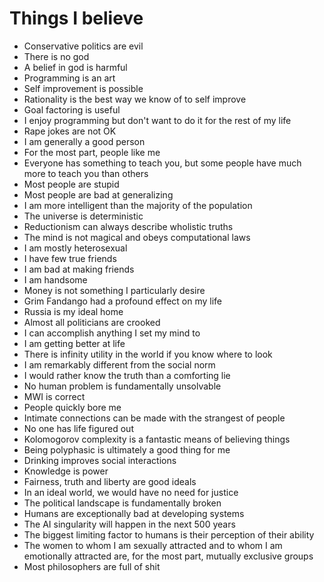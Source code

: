 # Things I believe

- Conservative politics are evil
- There is no god
- A belief in god is harmful
- Programming is an art
- Self improvement is possible
- Rationality is the best way we know of to self improve
- Goal factoring is useful
- I enjoy programming but don't want to do it for the rest of my life
- Rape jokes are not OK
- I am generally a good person
- For the most part, people like me
- Everyone has something to teach you, but some people have much more to teach you than others
- Most people are stupid
- Most people are bad at generalizing
- I am more intelligent than the majority of the population
- The universe is deterministic
- Reductionism can always describe wholistic truths
- The mind is not magical and obeys computational laws
- I am mostly heterosexual
- I have few true friends
- I am bad at making friends
- I am handsome
- Money is not something I particularly desire
- Grim Fandango had a profound effect on my life
- Russia is my ideal home
- Almost all politicians are crooked
- I can accomplish anything I set my mind to
- I am getting better at life
- There is infinity utility in the world if you know where to look
- I am remarkably different from the social norm
- I would rather know the truth than a comforting lie
- No human problem is fundamentally unsolvable 
- MWI is correct
- People quickly bore me
- Intimate connections can be made with the strangest of people
- No one has life figured out
- Kolomogorov complexity is a fantastic means of believing things
- Being polyphasic is ultimately a good thing for me
- Drinking improves social interactions
- Knowledge is power
- Fairness, truth and liberty are good ideals
- In an ideal world, we would have no need for justice
- The political landscape is fundamentally broken
- Humans are exceptionally bad at developing systems
- The AI singularity will happen in the next 500 years
- The biggest limiting factor to humans is their perception of their ability
- The women to whom I am sexually attracted and to whom I am emotionally attracted are, for the most part, mutually exclusive groups
- Most philosophers are full of shit